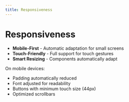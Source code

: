 ```yaml
---
title: Responsiveness
---
```


# Responsiveness

- **Mobile-First** - Automatic adaptation for small screens
- **Touch-Friendly** - Full support for touch gestures
- **Smart Resizing** - Components automatically adapt

On mobile devices:
- Padding automatically reduced
- Font adjusted for readability
- Buttons with minimum touch size (44px)
- Optimized scrollbars